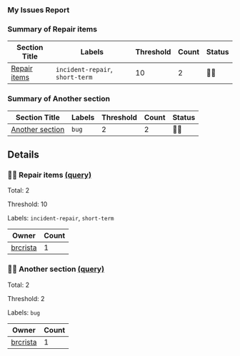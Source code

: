 ### My Issues Report
### Summary of Repair items
| Section Title | Labels | Threshold | Count | Status |
| -- | -- | -- | -- | -- |
| [Repair items](#Repair-items) | `incident-repair`, `short-term` | 10 | 2 | 💚🥳 |
### Summary of Another section
| Section Title | Labels | Threshold | Count | Status |
| -- | -- | -- | -- | -- |
| [Another section](#Another-section) | `bug` | 2 | 2 | 💛😬 |
## Details
### 💚🥳 Repair items [(query)](https://github.com)
Total: 2

Threshold: 10

Labels: `incident-repair`, `short-term`

| Owner | Count |
| -- | -- |
| [brcrista](https://github.com/brcrista) | 1 |
### 💛😬 Another section [(query)](https://github.com)
Total: 2

Threshold: 2

Labels: `bug`

| Owner | Count |
| -- | -- |
| [brcrista](https://github.com/brcrista) | 1 |

